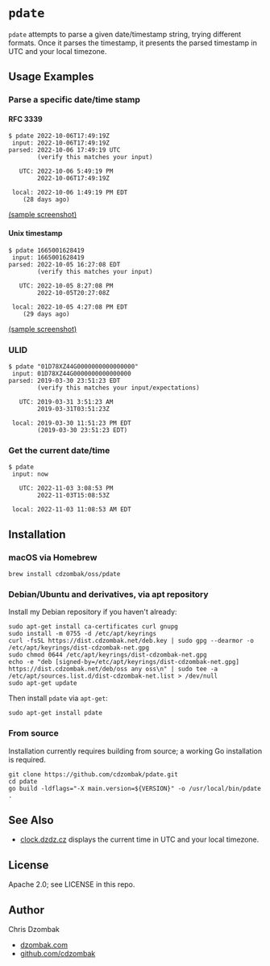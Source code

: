 # `pdate`

`pdate` attempts to parse a given date/timestamp string, trying different formats. Once it parses the timestamp, it presents the parsed timestamp in UTC and your local timezone.

## Usage Examples

### Parse a specific date/time stamp

#### RFC 3339

```text
$ pdate 2022-10-06T17:49:19Z
 input:	2022-10-06T17:49:19Z
parsed:	2022-10-06 17:49:19 UTC
       	(verify this matches your input)

   UTC:	2022-10-06 5:49:19 PM
       	2022-10-06T17:49:19Z

 local:	2022-10-06 1:49:19 PM EDT
	(28 days ago)
```

[(sample screenshot)](https://github.com/cdzombak/pdate/blob/main/screenshots/dateutil%20-%20rfc3339%20timestamp.png)

#### Unix timestamp

```text
$ pdate 1665001628419
 input:	1665001628419
parsed:	2022-10-05 16:27:08 EDT
       	(verify this matches your input)

   UTC:	2022-10-05 8:27:08 PM
       	2022-10-05T20:27:08Z

 local:	2022-10-05 4:27:08 PM EDT
	(29 days ago)
```

[(sample screenshot)](https://github.com/cdzombak/pdate/blob/main/screenshots/dateutil%20-%20unix%20timestamp.png)

### ULID

```text
$ pdate "01D78XZ44G0000000000000000"
 input: 01D78XZ44G0000000000000000
parsed: 2019-03-30 23:51:23 EDT
        (verify this matches your input/expectations)

   UTC: 2019-03-31 3:51:23 AM
        2019-03-31T03:51:23Z

 local: 2019-03-30 11:51:23 PM EDT
        (2019-03-30 23:51:23 EDT)
```

### Get the current date/time

```text
$ pdate
 input:	now

   UTC:	2022-11-03 3:08:53 PM
       	2022-11-03T15:08:53Z

 local:	2022-11-03 11:08:53 AM EDT
```

## Installation

### macOS via Homebrew

```shell
brew install cdzombak/oss/pdate
```

### Debian/Ubuntu and derivatives, via apt repository

Install my Debian repository if you haven't already:

```shell
sudo apt-get install ca-certificates curl gnupg
sudo install -m 0755 -d /etc/apt/keyrings
curl -fsSL https://dist.cdzombak.net/deb.key | sudo gpg --dearmor -o /etc/apt/keyrings/dist-cdzombak-net.gpg
sudo chmod 0644 /etc/apt/keyrings/dist-cdzombak-net.gpg
echo -e "deb [signed-by=/etc/apt/keyrings/dist-cdzombak-net.gpg] https://dist.cdzombak.net/deb/oss any oss\n" | sudo tee -a /etc/apt/sources.list.d/dist-cdzombak-net.list > /dev/null
sudo apt-get update
```

Then install `pdate` via `apt-get`:

```shell
sudo apt-get install pdate
```

### From source

Installation currently requires building from source; a working Go installation is required.

```shell
git clone https://github.com/cdzombak/pdate.git
cd pdate
go build -ldflags="-X main.version=${VERSION}" -o /usr/local/bin/pdate .
```

## See Also

- [clock.dzdz.cz](https://clock.dzdz.cz) displays the current time in UTC and your local timezone.

## License

Apache 2.0; see LICENSE in this repo.

## Author

Chris Dzombak
- [dzombak.com](https://www.dzombak.com)
- [github.com/cdzombak](https://github.com/cdzombak)
